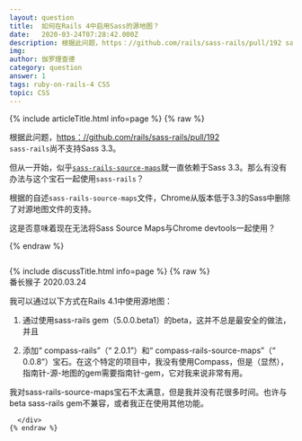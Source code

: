 ```yaml
---
layout: question
title:  如何在Rails 4中启用Sass的源地图？
date:   2020-03-24T07:28:42.000Z
description: 根据此问题，https：//github.com/rails/sass-rails/pull/192 sass-rails尚不支持Sass 3.3。但...
img: 
author: 伽罗理查德
category: question
answer: 1
tags: ruby-on-rails-4 CSS
topic: CSS
---
```

<div class="article-root">
  <div class="article">
    {% include articleTitle.html info=page %}
    {% raw %}
    <div class="article-content"><p><font style="vertical-align: inherit;"><font style="vertical-align: inherit;">根据此问题，</font></font><a href="https://github.com/rails/sass-rails/pull/192"><font style="vertical-align: inherit;"><font style="vertical-align: inherit;">https：//github.com/rails/sass-rails/pull/192</font></font></a> <br><code>sass-rails</code><font style="vertical-align: inherit;"><font style="vertical-align: inherit;">尚不支持Sass 3.3。</font></font></p>

<p><font style="vertical-align: inherit;"><font style="vertical-align: inherit;">但从一开始，似乎</font></font><a href="https://github.com/vhyza/sass-rails-source-maps"><code>sass-rails-source-maps</code></a><font style="vertical-align: inherit;"><font style="vertical-align: inherit;">就一直依赖于Sass 3.3。</font><font style="vertical-align: inherit;">那么有没有办法与这个宝石一起使用</font></font><code>sass-rails</code><font style="vertical-align: inherit;"><font style="vertical-align: inherit;">？</font></font></p>

<p><font style="vertical-align: inherit;"><font style="vertical-align: inherit;">根据的自述</font></font><code>sass-rails-source-maps</code><font style="vertical-align: inherit;"><font style="vertical-align: inherit;">文件，Chrome从版本低于3.3的Sass中删除了对源地图文件的支持。</font></font></p>

<p><font style="vertical-align: inherit;"><font style="vertical-align: inherit;">这是否意味着现在无法将Sass Source Maps与Chrome devtools一起使用？</font></font></p></div>
    {% endraw %}
  </div>
  <p style="height: 0;width:0;overflow: hidden;"> 第3444篇《如何在Rails 4中启用Sass的源地图？》来自Winter(https://github.com/aiyld/aiyld.github.io)的站点</p>
  <div class="discuss-wrapper">
    {% include discussTitle.html info=page %}
    {% raw %}
    <div class="discuss-item">
        <div class="discuss-parent">
          <div class="discuss-meta">
            <span class="discuss-user">番长猴子</span>
            <span class="discuss-time">2020.03.24</span>
          </div>
          <div class="discuss-comment"><p><font style="vertical-align: inherit;"><font style="vertical-align: inherit;">我可以通过以下方式在Rails 4.1中使用源地图： </font></font></p>

<ol>
<li><p><font style="vertical-align: inherit;"><font style="vertical-align: inherit;">通过使用sass-rails gem（5.0.0.beta1）的beta，这并不总是最安全的做法，并且 </font></font></p></li>
<li><p><font style="vertical-align: inherit;"><font style="vertical-align: inherit;">添加“ compass-rails”（“ 2.0.1”）和“ compass-rails-source-maps”（“ 0.0.8”）宝石。</font><font style="vertical-align: inherit;">在这个特定的项目中，我没有使用Compass，但是（显然），指南针-源-地图的gem需要指南针-gem，它对我来说非常有用。</font></font></p></li>
</ol>

<p><font style="vertical-align: inherit;"><font style="vertical-align: inherit;">我对sass-rails-source-maps宝石不太满意，但是我并没有花很多时间。</font><font style="vertical-align: inherit;">也许与beta sass-rails gem不兼容，或者我正在使用其他功能。</font></font></p></div>
        </div>
        
      </div>
    {% endraw %}
  </div>
<div>
